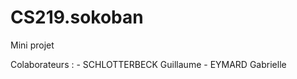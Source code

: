 CS219.sokoban
=====

Mini projet

Colaborateurs : 
    - SCHLOTTERBECK Guillaume
    - EYMARD Gabrielle